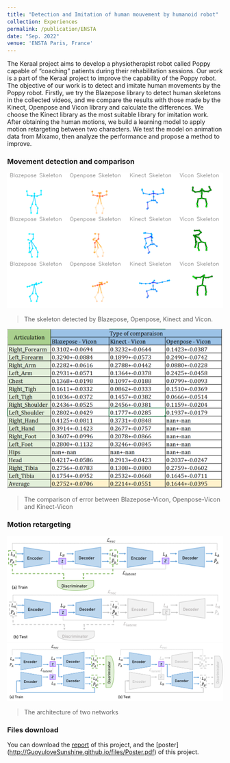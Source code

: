 ```yaml
---
title: "Detection and Imitation of human mouvement by humanoid robot"
collection: Experiences
permalink: /publication/ENSTA
date: "Sep. 2022"
venue: 'ENSTA Paris, France'
---
```


The Keraal project aims to develop a physiotherapist robot called Poppy capable of “coaching” patients during their rehabilitation sessions. Our work is a part of the Keraal project to improve the capability of the Poppy robot. The objective of our work is to detect and imitate human movements by the Poppy robot. Firstly, we try the Blazepose library to detect human skeletons in the collected videos, and we compare the results with those made by the Kinect, Openpose and Vicon library and calculate the differences. We choose the Kinect library as the most suitable library for imitation work. After obtaining the human motions, we build a learning model to apply motion retargeting between two characters. We test the model on animation data from Mixamo, then analyze the performance and propose a method to improve. 


### Movement detection and comparison
![](../images/skeleton.png)
> The skeleton detected by Blazepose, Openpose, Kinect and Vicon.


![](../images/comparison.png)
> The comparison of error between Blazepose-Vicon, Openpose-Vicon and Kinect-Vicon 

### Motion retargeting
![](../images/cycle-en.png)
![](../images/ende-en.png)
> The architecture of two networks

### Files download
You can download the [report](http://GuoyuloveSunshine.github.io/files/PRe.pdf) of this project, and the [poster] (http://GuoyuloveSunshine.github.io/files/Poster.pdf) of this project.
